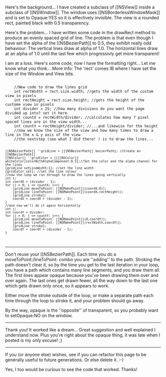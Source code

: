 

Here's the background...
I have created a subclass of [[NSView]] inside a subclass of [[NSWindow]].
The window uses [[NSBorderlessWindowMask]] and is set to Opaque:YES so it is effectively invisible.
The view is a rounded rect, painted black with 0.5 transparency.

Here's the problem...
I have written some code in the drawRect method to produce an evenly spaced grid of line.
The problem is that even though I have set the alpha of the [[NSBezierPath]] to 0.5, they exhibit really odd behaviour:
The vertical lines draw at alpha of 1.0. 
The horizontal lines draw at an alpha of 1.0 until the last few which progressivly get more transparent!

I am at a loss. 
Here's some code, now I have the formatting right... Let me know what you think...
More info: The 'rect' comes IB where I have set the size of the Window and View bits.

<code>
	//New code to draw the lines grid
	int rectWidth = rect.size.width; //gets the width of the custom view in pixels
	int rectHeight = rect.size.height; //gets the height of the custome view in pixels
	int divider = 25; //how many divisions do you want the page divided up into? set it here
	int countX = rectWidth/divider; //calculates how many 7 pixel spaced lines are in the view width...
	int countY = rectHeight/divider; //...and likewise for the height
	//now we know the size of the view and how many times to draw a line in the x & y axis of the view
	//the nextstep (see what I did there! ) is to draw the lines...
	
	[[NSBezierPath]] ''gridLine = [[[NSBezierPath]] bezierPath]; //Create an [[NSBezierPath]]
	[[NSColor]] ''gridColor = [[[[NSColor]] whiteColor]colorWithAlphaComponent:0.5];//Set the color and the alpha channel for the lines
	[gridLine setLineWidth:1]; //set the line width
	[gridColor set]; //set the line colour
	//now the loop we run through to draw the lines going vertically
	int i;
	int coordX = (divider - 1);
	for (i = 0; i <= countX; i++) {
		[gridLine moveToPoint: [[NSMakePoint]](coordX,0)];
		[gridLine lineToPoint: [[NSMakePoint]](coordX,rectHeight)];
		[gridLine stroke];
		coordX = coordX + (divider - 1);
	}
	//and now we'll do it again horizontally
	int j;
	int coordY = divider;
	for (j = 0; j <= countY; j++) {
		[gridLine moveToPoint: [[NSMakePoint]](0,coordY)];
		[gridLine lineToPoint: [[NSMakePoint]](rectWidth,coordY)];
		[gridLine stroke];
		coordY = coordY + (divider - 1);
	}
</code>

----
Don't reuse your [[NSBezierPath]]. Each time you do a moveToPoint:/lineToPoint: combo you are ''adding'' to the path. Stroking the path doesn't clear it, so by the time you get to the last iteration in your loop, you have a path which contains many line segments, and you draw them all. The first lines appear opaque because you've been drawing them over and over again. The last ones get drawn fewer, all the way down to the last one which gets drawn only once, so it appears to work.

Either move the stroke outside of the loop, or make a separate path each time through the loop to stroke it, and your problem should go away.

By the way, opaque is the ''opposite'' of transparent, so you probably want to setOpaque:NO on the window.

----
Thank you! It worked like a dream...
Great suggestion and well explained I understand now. Plus you're right about the opaque thing, it was late when I posted is my only excuse! ;)

----
If you (or anyone else) wishes, see if you can refactor this page to be generally useful to future generations. Or else delete it. :-)

Yes, I too would be curious to see the code that worked. Thanks!
